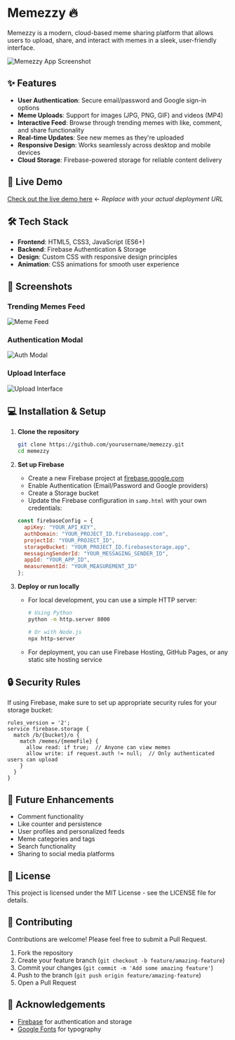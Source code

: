 # Memezzy 🔥

Memezzy is a modern, cloud-based meme sharing platform that allows users to upload, share, and interact with memes in a sleek, user-friendly interface.

![Memezzy App Screenshot](https://github.com/user-attachments/assets/da48adf9-3ec0-4158-91c8-012ba16a6fbe)

## ✨ Features

- **User Authentication**: Secure email/password and Google sign-in options
- **Meme Uploads**: Support for images (JPG, PNG, GIF) and videos (MP4)
- **Interactive Feed**: Browse through trending memes with like, comment, and share functionality
- **Real-time Updates**: See new memes as they're uploaded
- **Responsive Design**: Works seamlessly across desktop and mobile devices
- **Cloud Storage**: Firebase-powered storage for reliable content delivery

## 🚀 Live Demo

[Check out the live demo here](#) ← *Replace with your actual deployment URL*

## 🛠️ Tech Stack

- **Frontend**: HTML5, CSS3, JavaScript (ES6+)
- **Backend**: Firebase Authentication & Storage
- **Design**: Custom CSS with responsive design principles
- **Animation**: CSS animations for smooth user experience

## 📸 Screenshots

### Trending Memes Feed
![Meme Feed](https://github.com/user-attachments/assets/da48adf9-3ec0-4158-91c8-012ba16a6fbe)

### Authentication Modal
![Auth Modal](https://github.com/user-attachments/assets/6c893ffc-0684-42be-ade9-8538d2561495)

### Upload Interface
![Upload Interface](https://github.com/user-attachments/assets/321aebb0-fc9c-4198-8b01-ca4384645000)

## 💻 Installation & Setup

1. **Clone the repository**
   ```bash
   git clone https://github.com/yourusername/memezzy.git
   cd memezzy
   ```

2. **Set up Firebase**
   - Create a new Firebase project at [firebase.google.com](https://firebase.google.com)
   - Enable Authentication (Email/Password and Google providers)
   - Create a Storage bucket
   - Update the Firebase configuration in `samp.html` with your own credentials:
   
   ```javascript
   const firebaseConfig = {
     apiKey: "YOUR_API_KEY",
     authDomain: "YOUR_PROJECT_ID.firebaseapp.com",
     projectId: "YOUR_PROJECT_ID",
     storageBucket: "YOUR_PROJECT_ID.firebasestorage.app",
     messagingSenderId: "YOUR_MESSAGING_SENDER_ID",
     appId: "YOUR_APP_ID",
     measurementId: "YOUR_MEASUREMENT_ID"
   };
   ```

3. **Deploy or run locally**
   - For local development, you can use a simple HTTP server:
     ```bash
     # Using Python
     python -m http.server 8000
     
     # Or with Node.js
     npx http-server
     ```
   - For deployment, you can use Firebase Hosting, GitHub Pages, or any static site hosting service

## 🔒 Security Rules

If using Firebase, make sure to set up appropriate security rules for your storage bucket:

```
rules_version = '2';
service firebase.storage {
  match /b/{bucket}/o {
    match /memes/{memeFile} {
      allow read: if true;  // Anyone can view memes
      allow write: if request.auth != null;  // Only authenticated users can upload
    }
  }
}
```

## 🧩 Future Enhancements

- Comment functionality
- Like counter and persistence
- User profiles and personalized feeds
- Meme categories and tags
- Search functionality
- Sharing to social media platforms

## 📄 License

This project is licensed under the MIT License - see the LICENSE file for details.

## 🤝 Contributing

Contributions are welcome! Please feel free to submit a Pull Request.

1. Fork the repository
2. Create your feature branch (`git checkout -b feature/amazing-feature`)
3. Commit your changes (`git commit -m 'Add some amazing feature'`)
4. Push to the branch (`git push origin feature/amazing-feature`)
5. Open a Pull Request

## 👏 Acknowledgements

- [Firebase](https://firebase.google.com) for authentication and storage
- [Google Fonts](https://fonts.google.com) for typography
